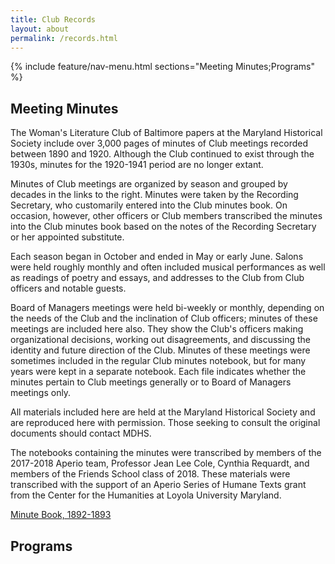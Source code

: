 ```yaml
---
title: Club Records
layout: about
permalink: /records.html
---
```


{% include feature/nav-menu.html sections="Meeting Minutes;Programs" %}

## Meeting Minutes

The Woman's Literature Club of Baltimore papers at the Maryland Historical Society include over 3,000 pages of minutes of Club meetings recorded between 1890 and 1920. Although the Club continued to exist through the 1930s, minutes for the 1920-1941 period are no longer extant.

Minutes of Club meetings are organized by season and grouped by decades in the links to the right. Minutes were taken by the Recording Secretary, who customarily entered into the Club minutes book. On occasion, however, other officers or Club members transcribed the minutes into the Club minutes book based on the notes of the Recording Secretary or her appointed substitute. 

Each season began in October and ended in May or early June. Salons were held roughly monthly and often included musical performances as well as readings of poetry and essays, and addresses to the Club from Club officers and notable guests.

Board of Managers meetings were held bi-weekly or monthly, depending on the needs of the Club and the inclination of Club officers; minutes of these meetings are included here also. They show the Club's officers making organizational decisions, working out disagreements, and discussing the identity and future direction of the Club. Minutes of these meetings were sometimes included in the regular Club minutes notebook, but for many years were kept in a separate notebook. Each file indicates whether the minutes pertain to Club meetings generally or to Board of Managers meetings only.

All materials included here are held at the Maryland Historical Society and are reproduced here with permission. Those seeking to consult the original documents should contact MDHS.

The notebooks containing the minutes were transcribed by members of the 2017-2018 Aperio team, Professor Jean Lee Cole, Cynthia Requardt, and members of the Friends School class of 2018. These materials were transcribed with the support of an Aperio Series of Humane Texts grant from the Center for the Humanities at Loyola University Maryland.

[Minute Book, 1892-1893](/1892_1893.html)

## Programs
